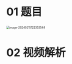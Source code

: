 # 01 题目

<img src="https://cvp.oss-cn-shanghai.aliyuncs.com/picgo/202402151223603.png" alt="image-20240215122353544" style="zoom:50%;" />



# 02 视频解析

